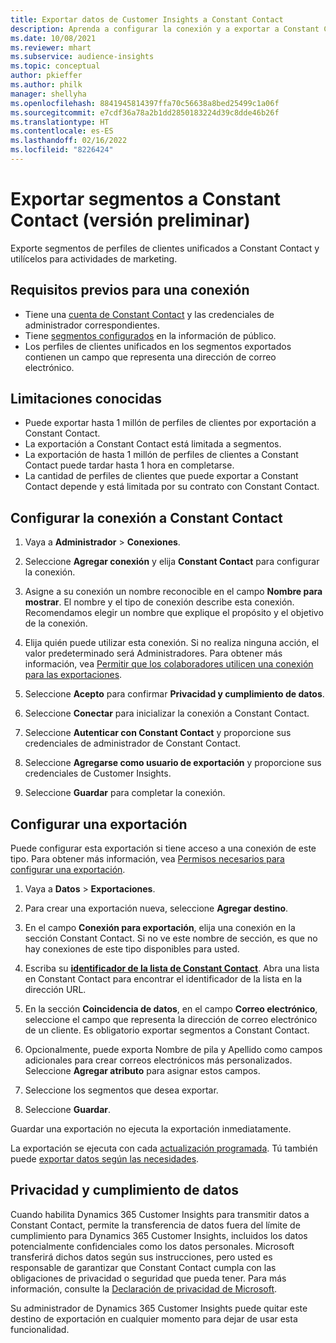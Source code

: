 ```yaml
---
title: Exportar datos de Customer Insights a Constant Contact
description: Aprenda a configurar la conexión y a exportar a Constant Contact.
ms.date: 10/08/2021
ms.reviewer: mhart
ms.subservice: audience-insights
ms.topic: conceptual
author: pkieffer
ms.author: philk
manager: shellyha
ms.openlocfilehash: 8841945814397ffa70c56638a8bed25499c1a06f
ms.sourcegitcommit: e7cdf36a78a2b1dd2850183224d39c8dde46b26f
ms.translationtype: HT
ms.contentlocale: es-ES
ms.lasthandoff: 02/16/2022
ms.locfileid: "8226424"
---
```

# <a name="export-segments-to-constant-contact-preview"></a>Exportar segmentos a Constant Contact (versión preliminar)

Exporte segmentos de perfiles de clientes unificados a Constant Contact y utilícelos para actividades de marketing. 

## <a name="prerequisites-for-a-connection"></a>Requisitos previos para una conexión

-   Tiene una [cuenta de Constant Contact](https://www.constantcontact.com/account-home) y las credenciales de administrador correspondientes.
-   Tiene [segmentos configurados](segments.md) en la información de público.
-   Los perfiles de clientes unificados en los segmentos exportados contienen un campo que representa una dirección de correo electrónico.

## <a name="known-limitations"></a>Limitaciones conocidas

- Puede exportar hasta 1 millón de perfiles de clientes por exportación a Constant Contact.
- La exportación a Constant Contact está limitada a segmentos.
- La exportación de hasta 1 millón de perfiles de clientes a Constant Contact puede tardar hasta 1 hora en completarse. 
- La cantidad de perfiles de clientes que puede exportar a Constant Contact depende y está limitada por su contrato con Constant Contact.

## <a name="set-up-connection-to-constant-contact"></a>Configurar la conexión a Constant Contact

1. Vaya a **Administrador** > **Conexiones**.

1. Seleccione **Agregar conexión** y elija **Constant Contact** para configurar la conexión.

1. Asigne a su conexión un nombre reconocible en el campo **Nombre para mostrar**. El nombre y el tipo de conexión describe esta conexión. Recomendamos elegir un nombre que explique el propósito y el objetivo de la conexión.

1. Elija quién puede utilizar esta conexión. Si no realiza ninguna acción, el valor predeterminado será Administradores. Para obtener más información, vea [Permitir que los colaboradores utilicen una conexión para las exportaciones](connections.md#allow-contributors-to-use-a-connection-for-exports).

1. Seleccione **Acepto** para confirmar **Privacidad y cumplimiento de datos**.

1. Seleccione **Conectar** para inicializar la conexión a Constant Contact.

1. Seleccione **Autenticar con Constant Contact** y proporcione sus credenciales de administrador de Constant Contact. 

1. Seleccione **Agregarse como usuario de exportación** y proporcione sus credenciales de Customer Insights.

1. Seleccione **Guardar** para completar la conexión.

## <a name="configure-an-export"></a>Configurar una exportación

Puede configurar esta exportación si tiene acceso a una conexión de este tipo. Para obtener más información, vea [Permisos necesarios para configurar una exportación](export-destinations.md#set-up-a-new-export).

1. Vaya a **Datos** > **Exportaciones**.

1. Para crear una exportación nueva, seleccione **Agregar destino**.

1. En el campo **Conexión para exportación**, elija una conexión en la sección Constant Contact. Si no ve este nombre de sección, es que no hay conexiones de este tipo disponibles para usted.

1. Escriba su [**identificador de la lista de Constant Contact**](https://app.constantcontact.com/pages/contacts/ui#lists). Abra una lista en Constant Contact para encontrar el identificador de la lista en la dirección URL.

1. En la sección **Coincidencia de datos**, en el campo **Correo electrónico**, seleccione el campo que representa la dirección de correo electrónico de un cliente. Es obligatorio exportar segmentos a Constant Contact.

1. Opcionalmente, puede exporta Nombre de pila y Apellido como campos adicionales para crear correos electrónicos más personalizados. Seleccione **Agregar atributo** para asignar estos campos.

1. Seleccione los segmentos que desea exportar.

1. Seleccione **Guardar**.

Guardar una exportación no ejecuta la exportación inmediatamente.

La exportación se ejecuta con cada [actualización programada](system.md#schedule-tab). Tú también puede [exportar datos según las necesidades](export-destinations.md#run-exports-on-demand). 


## <a name="data-privacy-and-compliance"></a>Privacidad y cumplimiento de datos

Cuando habilita Dynamics 365 Customer Insights para transmitir datos a Constant Contact, permite la transferencia de datos fuera del límite de cumplimiento para Dynamics 365 Customer Insights, incluidos los datos potencialmente confidenciales como los datos personales. Microsoft transferirá dichos datos según sus instrucciones, pero usted es responsable de garantizar que Constant Contact cumpla con las obligaciones de privacidad o seguridad que pueda tener. Para más información, consulte la [Declaración de privacidad de Microsoft](https://go.microsoft.com/fwlink/?linkid=396732).

Su administrador de Dynamics 365 Customer Insights puede quitar este destino de exportación en cualquier momento para dejar de usar esta funcionalidad.

